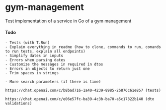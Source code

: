 # gym-management

Test implementation of a service in Go of a gym management

#### Todo

    - Tests (with T.Run)
    - Explain everything in readme (how to clone, commands to run, comands to run tests, explain all endpoints)
    - Simplify dates in inputs
    - Errors when parsing dates
    - Customize the messages in required in dtos
    - Errors in objects to return just one
    - Trim spaces in strings

    - More search parameters (if there is time)

    https://chat.openai.com/c/b8bad716-1a40-4239-8985-2b876c61e857 (tests)

    https://chat.openai.com/c/e06e57fc-ba39-4c3b-ba70-a5c17322b140 (dto validations)
